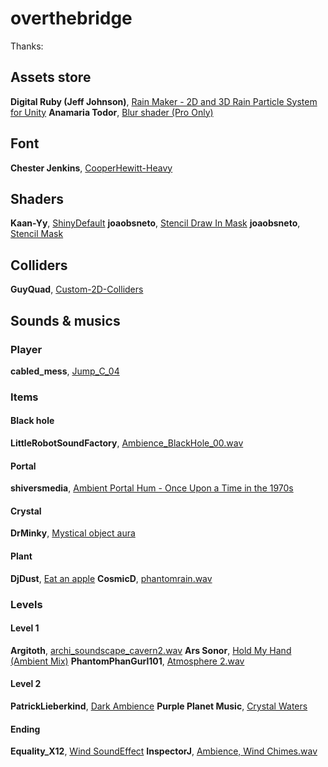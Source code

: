 # overthebridge
Thanks:

## Assets store
**Digital Ruby (Jeff Johnson)**, [Rain Maker - 2D and 3D Rain Particle System for Unity](https://www.assetstore.unity3d.com/en/#!/content/34938)
**Anamaria Todor**, [Blur shader (Pro Only)](https://www.assetstore.unity3d.com/en/#!/content/6296)

## Font
**Chester Jenkins**, [CooperHewitt-Heavy](https://www.fontsquirrel.com/fonts/cooper-hewitt)

## Shaders
**Kaan-Yy**, [ShinyDefault](http://answers.unity3d.com/questions/932093/make-2d-sprites-glow.html)
**joaobsneto**, [Stencil Draw In Mask](https://forum.unity3d.com/threads/sprite-renderer-mask-on-specific-sorting-layer.356824/#post-2313510)
**joaobsneto**, [Stencil Mask](https://forum.unity3d.com/threads/sprite-renderer-mask-on-specific-sorting-layer.356824/#post-2313510)

## Colliders
**GuyQuad**, [Custom-2D-Colliders](https://github.com/GuyQuad/Custom-2D-Colliders)

## Sounds & musics
### Player
**cabled_mess**, [Jump_C_04](https://www.freesound.org/people/cabled_mess/sounds/350906/)

### Items
#### Black hole
**LittleRobotSoundFactory**, [Ambience_BlackHole_00.wav](https://www.freesound.org/people/LittleRobotSoundFactory/sounds/270526/)

#### Portal
**shiversmedia**, [Ambient Portal Hum - Once Upon a Time in the 1970s](https://freesound.org/people/shiversmedia/sounds/254131/)

#### Crystal
**DrMinky**, [Mystical object aura](https://www.freesound.org/people/DrMinky/sounds/166185/)

#### Plant
**DjDust**, [Eat an apple](https://www.freesound.org/people/DjDust/sounds/267531/)
**CosmicD**, [phantomrain.wav](https://www.freesound.org/people/CosmicD/sounds/33508/)

### Levels
#### Level 1
**Argitoth**, [archi_soundscape_cavern2.wav](https://www.freesound.org/people/Argitoth/sounds/38962/)
**Ars Sonor**, [Hold My Hand (Ambient Mix)](http://freemusicarchive.org/music/Ars_Sonor/20160507131531282/07-Hold_My_Hand_Ambient_Mix)
**PhantomPhanGurl101**, [Atmosphere 2.wav](https://www.freesound.org/people/PhantomPhanGurl101/sounds/316800/)

#### Level 2
**PatrickLieberkind**, [Dark Ambience](https://www.freesound.org/people/PatrickLieberkind/sounds/244961/)
**Purple Planet Music**, [Crystal Waters](http://www.purple-planet.com/)

#### Ending
**Equality_X12**, [Wind SoundEffect](https://www.freesound.org/people/Equality_X12/sounds/324048/)
**InspectorJ**, [Ambience, Wind Chimes.wav](https://www.freesound.org/people/InspectorJ/sounds/353501/)
